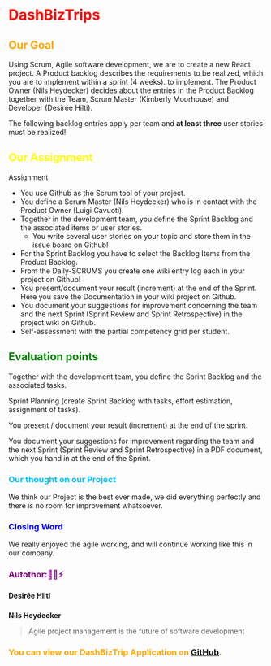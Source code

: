 <span style="color: red;">

# DashBizTrips

</span>

<span style="color: orange;">

## Our Goal

</span>

Using Scrum, Agile software development, we are to create a new React project. A Product
backlog describes the requirements to be realized, which you are to implement within a sprint (4 weeks).
to implement.
The Product Owner (Nils Heydecker) decides about the entries in the Product Backlog together with the
Team, Scrum Master (Kimberly Moorhouse) and Developer (Desirée Hilti).

The following backlog entries apply per team and **at least three** user stories must be realized!

<span style="color: yellow;">

## Our Assignment

</span>

Assignment

- You use Github as the Scrum tool of your project.
- You define a Scrum Master (Nils Heydecker) who is in contact with the Product Owner (Luigi Cavuoti).
- Together in the development team, you define the Sprint Backlog and the associated items or
  user stories.
  - You write several user stories on your topic and store them in the issue board on
    Github!
- For the Sprint Backlog you have to select the Backlog Items from the Product Backlog.
- From the Daily-SCRUMS you create one wiki entry log each in your project on Github!
- You present/document your result (increment) at the end of the Sprint. Here you save the
  Documentation in your wiki project on Github.
- You document your suggestions for improvement concerning the team and the next Sprint (Sprint Review
  and Sprint Retrospective) in the project wiki on Github.
- Self-assessment with the partial competency grid per student.

<span style="color: green;">

## Evaluation points

</span>

Together with the development team, you define the Sprint Backlog and the associated tasks.

Sprint Planning (create Sprint Backlog with tasks, effort estimation, assignment of tasks).

You present / document your result (increment) at the end of the sprint.

You document your suggestions for improvement regarding the team and the next Sprint (Sprint Review
and Sprint Retrospective) in a PDF document, which you hand in at the end of the Sprint.

<span style="color: deepskyblue;">

### Our thought on our Project

</span>

We think our Project is the best ever made, we did everything perfectly and there is no room for improvement whatsoever.

<span style="color: blue;">

### Closing Word

</span>

We really enjoyed the agile working, and will continue working like this in our company.

<span style="color: purple;">

### Autothor:🚕🔨⚡

</span>

**Desirée Hilti**

###

**Nils Heydecker**

> Agile project management is the future of software development

###

<span style="color: orange;">

### You can view our DashBizTrip Application on [GitHub](https://github.com/Desi7/DashBizTrips).

</span>
